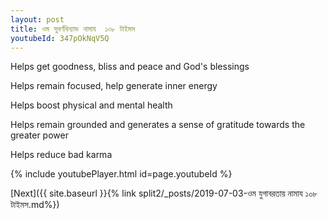 ```yaml
---
layout: post
title: ওম সুবর্ণবিন্যাভ নামায  ১০৮ টাইমস
youtubeId: 347pOkNqV5Q
---
```

 
 
Helps get goodness, bliss and peace and God's blessings
 
Helps remain focused, help generate inner energy 
 
Helps boost physical and mental health 
 
Helps remain grounded and generates a sense of gratitude towards the greater power 
 
Helps reduce bad karma
 
 
 
 


{% include youtubePlayer.html id=page.youtubeId %}
 
[Next]({{ site.baseurl }}{% link  split2/_posts/2019-07-03-ওম যুগাবরতায় নামায ১০৮ টাইমস.md%})
 
